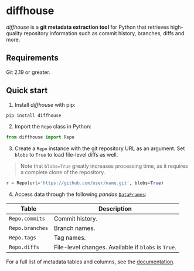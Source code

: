 # diffhouse

*diffhouse* is a **git metadata extraction tool** for Python that retrieves high-quality repository information such as commit history, branches, diffs and more.

## Requirements

Git 2.19 or greater.

## Quick start

1. Install *diffhouse* with pip:

```bash
pip install diffhouse
```

2. Import the `Repo` class in Python:

```python
from diffhouse import Repo
```

3. Create a `Repo` instance with the git repository URL as an argument. Set `blobs` to `True` to load file-level diffs as well.

> Note that `blobs=True` greatly increases processing time, as it requires a complete clone of the repository.

```python
r = Repo(url='https://github.com/user/name.git', blobs=True)
```

4. Access data through the following *pandas* [`DataFrames`](https://pandas.pydata.org/docs/reference/api/pandas.DataFrame.html):

| Table | Description |
| --- | --- |
| `Repo.commits` | Commit history. |
| `Repo.branches` | Branch names. |
| `Repo.tags` | Tag names. |
| `Repo.diffs` | File-level changes. Available if `blobs` is `True`. |

For a full list of metadata tables and columns, see the [documentation](https://vupdivup.github.io/diffhouse/).
